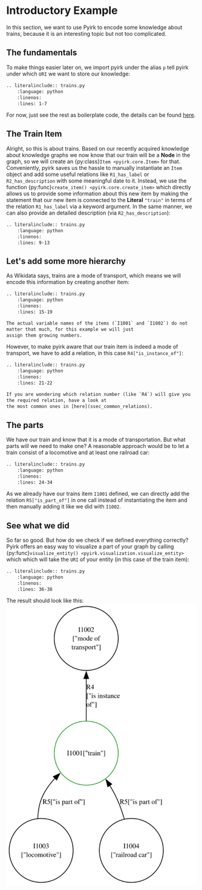 # Introductory Example

In this section, we want to use Pyirk to encode some knowledge about trains,
because it is an interesting topic but not too complicated.

## The fundamentals

To make things easier later on, we import pyirk under the alias `p` tell pyirk under 
which `URI` we want to store our knowledge:

```{eval-rst}
.. literalinclude:: trains.py
    :language: python
    :linenos:
    :lines: 1-7
```


<!-- !! This link seems to lead nowhere -->

For now, just see the rest as boilerplate code, the details can be found [here](URI).

## The Train Item

Alright, so this is about trains. Based on our recently acquired knowledge about knowledge graphs we
now know that our train will be a **Node** in the graph, so we will create an {py:class}`Item <pyirk.core.Item>` for that.
Conveniently, pyirk saves us the hassle to manually instantiate an `Item` object and add some useful relations
like `R1_has_label` or `R2_has_description` with some meaningful date to it.
Instead, we use the function {py:func}`create_item() <pyirk.core.create_item>` which directly allows us to provide some information about 
this new item by making the statement that our new item is connected to the **Literal**
`"train"` in terms of the relation `R1_has_label` via a keyword argument.
In the same manner, we can also provide an detailed description (via `R2_has_description`):
```{eval-rst}
.. literalinclude:: trains.py
    :language: python
    :linenos:
    :lines: 9-13
```

## Let's add some more hierarchy

As Wikidata says, trains are a mode of transport, which means we will encode this information
by creating another item:
```{eval-rst}
.. literalinclude:: trains.py
    :language: python
    :linenos:
    :lines: 15-19
```
```{note}
The actual variable names of the items (`I1001` and `I1002`) do not matter that much, for this example we will just
assign them growing numbers.
```

However, to make pyirk aware that our train item is indeed a mode of transport, we have to add a relation, in this case
`R4["is_instance_of"]`:
```{eval-rst}
.. literalinclude:: trains.py
    :language: python
    :linenos:
    :lines: 21-22
```
```{hint}
If you are wondering which relation number (like `R4`) will give you the required relation, have a look at
the most common ones in [here](ssec_common_relations).

```

## The parts

We have our train and know that it is a mode of transportation. But what parts will we need to make one?
A reasonable approach would be to let a train consist of a locomotive and at least one railroad car:
```{eval-rst}
.. literalinclude:: trains.py
    :language: python
    :linenos:
    :lines: 24-34
```
As we already have our trains item `I1001` defined, we can directly add the relation `R5["is_part_of"]` in one
call instead of instantiating the item and then manually adding it like we did with `I1002`.


## See what we did

So far so good. But how do we check if we defined everything correctly?
Pyirk offers an easy way to visualize a part of your graph by calling 
{py:func}`visualize_entity() <pyirk.visualization.visualize_entity>` which
which will take the `URI` of your entity (in this case of the train item):
```{eval-rst}
.. literalinclude:: trains.py
    :language: python
    :linenos:
    :lines: 36-38
```

<!--  !! This image is not yet rendered correctly-->

The result should look like this:
![Image of the train graph](./trains.svg) 
